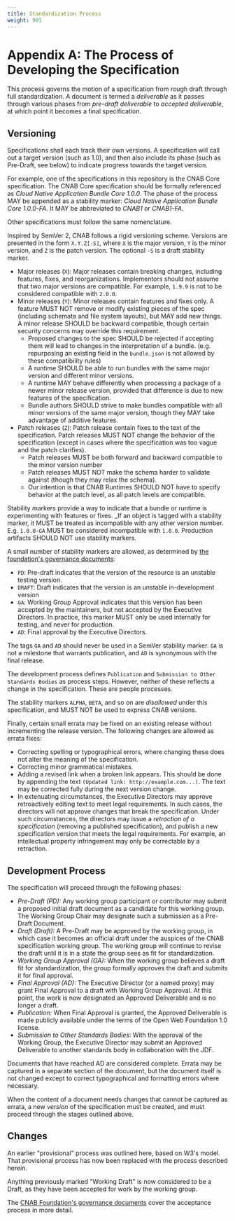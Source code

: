 ```yaml
---
title: Standardization Process
weight: 901
---
```


# Appendix A: The Process of Developing the Specification

This process governs the motion of a specification from rough draft through full standardization. A document is termed a _deliverable_ as it passes through various phases from _pre-draft deliverable_ to _accepted deliverable_, at which point it becomes a final specification.

## Versioning

Specifications shall each track their own versions. A specification will call out a target version (such as 1.0), and then also include its phase (such as Pre-Draft, see below) to indicate progress towards the target version.

For example, one of the specifications in this repository is the CNAB Core specification. The CNAB Core specification should be formally referenced as _Cloud Native Application Bundle Core 1.0.0_. The phase of the process MAY be appended as a stability marker: _Cloud Native Application Bundle Core 1.0.0-FA_. It MAY be abbreviated to _CNAB1_ or _CNAB1-FA_.

Other specifications must follow the same nomenclature.

Inspired by SemVer 2, CNAB follows a rigid versioning scheme. Versions are presented in the form `X.Y.Z[-S]`, where `X` is the major version, `Y` is the minor version, and `Z` is the patch version. The optional `-S` is a draft stability marker.

- Major releases (`X`): Major releases contain breaking changes, including features, fixes, and reorganizations. Implementors should not assume that two major versions are compatible. For example, `1.9.9` is not to be considered compatible with `2.0.0`.
- Minor releases (`Y`): Minor releases contain features and fixes only. A feature MUST NOT remove or modify existing pieces of the spec (including schemata and file system layouts), but MAY add new things. A minor release SHOULD be backward compatible, though certain security concerns may override this requirement.
    - Proposed changes to the spec SHOULD be rejected if accepting them will lead to changes in the interpretation of a bundle. (e.g. repurposing an existing field in the `bundle.json` is not allowed by these compatibility rules)
    - A runtime SHOULD be able to run bundles with the same major version and different minor versions.
    - A runtime MAY behave differently when processing a package of a newer minor release version, provided that difference is due to new features of the specification.
    - Bundle authors SHOULD strive to make bundles compatible with all minor versions of the same major version, though they MAY take advantage of additive features.
- Patch releases (`Z`): Patch release contain fixes to the text of the specification. Patch releases MUST NOT change the behavior of the specification (except in cases where the specification was too vague and the patch clarifies).
    - Patch releases MUST be both forward and backward compatible to the minor version number
    - Patch releases MUST NOT make the schema harder to validate against (though they may relax the schema).
    - Our intention is that CNAB Runtimes SHOULD NOT have to specify behavior at the patch level, as all patch levels are compatible.

Stability markers provide a way to indicate that a bundle or runtime is experimenting with features or fixes. _If an object is tagged with a stability marker, it MUST be treated as incompatible with any other version number. E.g. `1.0.0-GA` MUST be considered incompatible with `1.0.0`. Production artifacts SHOULD NOT use stability markers.

A small number of stability markers are allowed, as determined by [the foundation's governance documents](https://github.com/cnabio/community/blob/master/governance.md):

- `PD`: Pre-draft indicates that the version of the resource is an unstable testing version.
- `DRAFT`: Draft indicates that the version is an unstable in-development version
- `GA`: Working Group Approval indicates that this version has been accepted by the maintainers, but not accepted by the Executive Directors. In practice, this marker MUST only be used internally for testing, and never for production.
- `AD`: Final approval by the Executive Directors.

The tags `GA` and `AD` should never be used in a SemVer stability marker. `GA` is not a milestone that warrants publication, and `AD` is synonymous with the final release.

The development process defines `Publication` and `Submission to Other Standards Bodies` as process steps. However, neither of these reflects a change in the specification. These are people processes.

The stability markers `ALPHA`, `BETA`, and so on are _disallowed_ under this specification, and MUST NOT be used to express CNAB versions.

Finally, certain small errata may be fixed on an existing release without incrementing the release version. The following changes are allowed as errata fixes:

- Correcting spelling or typographical errors, where changing these does not alter the meaning of the specification.
- Correcting minor grammatical mistakes.
- Adding a revised link when a broken link appears. This should be done by appending the text `(Updated link: http://example.com...)`. The text may be corrected fully during the next version change.
- In extenuating circumstances, the Executive Directors may approve retroactively editing text to meet legal requirements. In such cases, the directors will not approve changes that break the specification. Under such circumstances, the directors may issue a _retraction of a specification_ (removing a published specification), and publish a new specification version that meets the legal requirements. For example, an intellectual property infringement may only be correctable by a retraction.

## Development Process

The specification will proceed through the following phases:

- *Pre-Draft (PD):* Any working group participant or contributor may submit a proposed initial draft document as a candidate for this working group. The Working Group Chair may designate such a submission as a Pre-Draft Document.
- *Draft (Draft):* A Pre-Draft may be approved by the working group, in which case it becomes an official draft under the auspices of the CNAB specification working group. The working group will continue to revise the draft until it is in a state the group sees as fit for standardization.
- *Working Group Approval (GA):* When the working group believes a draft fit for standardization, the group formally approves the draft and submits it for final approval.
- *Final Approval (AD):* The Executive Director (or a named proxy) may grant Final Approval to a draft with Working Group Approval. At this point, the work is now designated an Approved Deliverable and is no longer a draft.
- *Publication:* When Final Approval is granted, the Approved Deliverable is made publicly available under the terms of the Open Web Foundation 1.0 license.
- *Submission to Other Standards Bodies:* With the approval of the Working Group, the Executive Director may submit an Approved Deliverable to another standards body in collaboration with the JDF.

Documents that have reached AD are considered complete. Errata may be captured in a separate section of the document, but the document itself is not changed except to correct typographical and formatting errors where necessary.

When the content of a document needs changes that cannot be captured as errata, a new _version_ of the specification must be created, and must proceed through the stages outlined above.

## Changes

An earlier "provisional" process was outlined here, based on W3's model. That provisional process has now been replaced with the process described herein.

Anything previously marked "Working Draft" is now considered to be a Draft, as they have been accepted for work by the working group.

The [CNAB Foundation's governance documents](https://github.com/cnabio/community/blob/master/governance.md) cover the acceptance process in more detail.